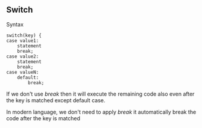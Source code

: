 ## Switch 

 Syntax 

    switch(key) {
    case value1:
        statement
        break;
    case value2:
        statement
        break;
    case valueN:    
        default:
            break;
    
If we don't use *break* then it will execute the remaining code also even after the key is matched except default case.    

In modern language, we don't need to apply *break* it automatically break the code after the key is matched